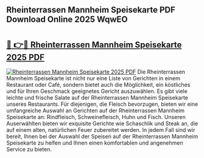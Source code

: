 ## Rheinterrassen Mannheim Speisekarte PDF Download Online 2025 WqwEO

# <h2><a href="http://gc91mp.nevu.top/?p=Rheinterrassen+Mannheim+Speisekarte">🔗 👉🔴 Rheinterrassen Mannheim Speisekarte 2025 PDF</a></h2>

[![Rheinterrassen Mannheim Speisekarte 2025 PDF](https://i.imgur.com/dBaPXMq.png)](http://gc91mp.nevu.top/?p=Rheinterrassen+Mannheim+Speisekarte)
Die Rheinterrassen Mannheim Speisekarte ist nicht nur eine Liste von Gerichten in einem Restaurant oder Café, sondern bietet auch die Möglichkeit, ein köstliches und für Ihren Geschmack geeignetes Gericht auszuwählen. Es gibt viele leichte und frische Salate auf der Rheinterrassen Mannheim Speisekarte unseres Restaurants. Für diejenigen, die Fleisch bevorzugen, bieten wir eine umfangreiche Auswahl an Gerichten auf der Rheinterrassen Mannheim Speisekarte an: Rindfleisch, Schweinefleisch, Huhn und Fisch. Unseren Auserwählten bieten wir exquisite Gerichte wie Schaschlik und Steak an, die auf einem alten, natürlichen Feuer zubereitet werden. In jedem Fall sind wir bereit, Ihnen bei der Auswahl der Speisen auf der Rheinterrassen Mannheim Speisekarte zu helfen und Ihnen einen komfortablen und angenehmen Service zu bieten.
